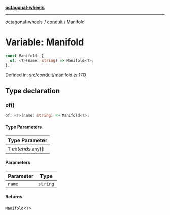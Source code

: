 [**octagonal-wheels**](../../../../README.md)

***

[octagonal-wheels](../../../../globals.md) / [conduit](../README.md) / Manifold

# Variable: Manifold

```ts
const Manifold: {
  of: <T>(name: string) => Manifold<T>;
};
```

Defined in: [src/conduit/manifold.ts:170](https://github.com/vrtmrz/octagonal-wheels/blob/main/src/conduit/manifold.ts#L170)

## Type declaration

### of()

```ts
of: <T>(name: string) => Manifold<T>;
```

#### Type Parameters

| Type Parameter |
| ------ |
| `T` *extends* `any`[] |

#### Parameters

| Parameter | Type |
| ------ | ------ |
| `name` | `string` |

#### Returns

`Manifold`\<`T`\>
